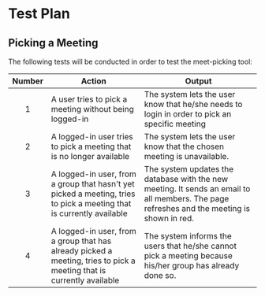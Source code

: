 # Test Plan

## Picking a Meeting

The following tests will be conducted in order to test the meet-picking tool:

| Number | Action | Output |
| :---: | --- | --- |
| 1 | A user tries to pick a meeting without being logged-in | The system lets the user know that he/she needs to login in order to pick an specific meeting |
| 2 | A logged-in user tries to pick a meeting that is no longer available | The system lets the user know that the chosen meeting is unavailable. |
| 3 | A logged-in user, from a group that hasn't yet picked a meeting, tries to pick a meeting that is currently available | The system updates the database with the new meeting. It sends an email to all members. The page refreshes and the meeting is shown in red. |
| 4 | A logged-in user, from a group that has already picked a meeting, tries to pick a meeting that is currently available | The system informs the users that he/she cannot pick a meeting because his/her group has already done so. |